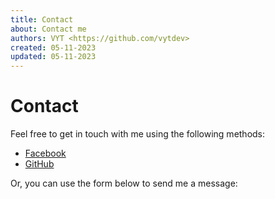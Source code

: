 ```yaml
---
title: Contact
about: Contact me
authors: VYT <https://github.com/vytdev>
created: 05-11-2023
updated: 05-11-2023
---
```


# Contact

Feel free to get in touch with me using the following methods:

- [Facebook](https://www.facebook.com/vytdev)
- [GitHub](https://github.com/vytdev)

Or, you can use the form below to send me a message:

<!-- form goes here, see: contact.md.jinja2 -->
